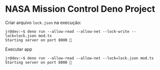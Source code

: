 # NASA Mission Control Deno Project

Criar arquivo `lock.json` na execução:  
```console
jr@dev:~$ deno run --allow-read --allow-net --lock-write --lock=lock.json mod.ts  
Starting server on port 8000 🚀
```

Executar app  
```console
jr@dev:~$ deno run --allow-read --allow-net --lock=lock.json mod.ts  
Starting server on port 8000 🚀
```